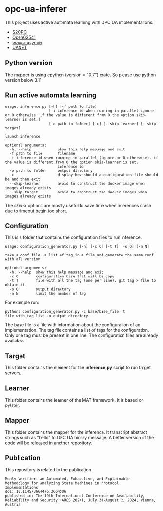 # opc-ua-inferer
This project uses active automata learning with OPC UA implementations:
- [S2OPC](https://gitlab.com/systerel/S2OPC)
- [Open62541](https://github.com/open62541/open62541)
- [opcua-asyncio](https://github.com/FreeOpcUa/opcua-asyncio)
- [UANET](https://github.com/OPCFoundation/UA-.NETStandard)

## Python version
The mapper is using cpython (version = "0.7") crate. So please use python version below 3.11

## Run active automata learning

```
usage: inference.py [-h] [-f path to file]
                    [-i inference id when running in parallel ignore or 0 otherwise. if the value is different from 0 the option skip-learner is set.]
                    [-o path to folder] [-c] [--skip-learner] [--skip-target]

launch inference

optional arguments:
  -h, --help            show this help message and exit
  -f path to file       filename
  -i inference id when running in parallel (ignore or 0 otherwise). if the value is different from 0 the option skip-learner is set.
                        inference id
  -o path to folder     output directory
  -c                    display how should a configuration file should be and then exit
  --skip-learner        avoid to construct the docker image when images already exists
  --skip-target         avoid to construct the docker images when images already exists

```
The *skip-x* options are mostly useful to save time when inferences crash due to timeout begin too short.
## Configuration
This is a folder that contains the configuration files to run inference.
```
usage: configuration_generator.py [-h] [-c C] [-t T] [-o O] [-n N]

take a conf file, a list of tag in a file and generate the same conf with all version

optional arguments:
  -h, --help  show this help message and exit
  -c C        configuration base that will be copy
  -t T        file with all the tag (one per line). git tag > file to obtain it
  -o O        output directory
  -n N        limit the number of tag
```
 For example run:
 ```
 python3 configuration_generator.py -c base/base_file -t file_with_tag_list -o output_directory
 ```
 The base file is a file with information about the configuration of an implementation.
 The tag file contains a list of tags for the configuration. Only one tag must be present in one line.
 The configuration files are already available.
 
## Target
This folder contains the element for the **inference.py** script to run target servers.

## Learner
This folder contains the learner of the MAT framework.
It is based on [pylstar](https://github.com/gbossert/pylstar).

## Mapper
This folder contains the mapper for the inference. It transcript abstract strings such as "hello" to OPC UA binary message. A better version of the code will be released in another repository.

## Publication

This repository is related to the publication
```
Mealy Verifier: An Automated, Exhaustive, and Explainable
Methodology for Analyzing State Machines in Protocol
Implementations
doi: 10.1145/3664476.3664506
published in: The 19th International Conference on Availability, Reliability and Security (ARES 2024), July 30-August 2, 2024, Vienna, Austria
```


